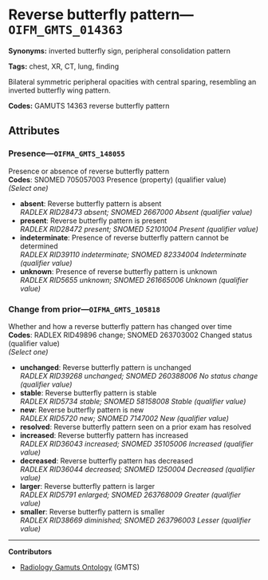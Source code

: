 # Reverse butterfly pattern—`OIFM_GMTS_014363`

**Synonyms:** inverted butterfly sign, peripheral consolidation pattern

**Tags:** chest, XR, CT, lung, finding

Bilateral symmetric peripheral opacities with central sparing, resembling an inverted butterfly wing pattern.

**Codes:** GAMUTS 14363 reverse butterfly pattern

## Attributes

### Presence—`OIFMA_GMTS_148055`

Presence or absence of reverse butterfly pattern  
**Codes**: SNOMED 705057003 Presence (property) (qualifier value)  
*(Select one)*

- **absent**: Reverse butterfly pattern is absent  
_RADLEX RID28473 absent; SNOMED 2667000 Absent (qualifier value)_
- **present**: Reverse butterfly pattern is present  
_RADLEX RID28472 present; SNOMED 52101004 Present (qualifier value)_
- **indeterminate**: Presence of reverse butterfly pattern cannot be determined  
_RADLEX RID39110 indeterminate; SNOMED 82334004 Indeterminate (qualifier value)_
- **unknown**: Presence of reverse butterfly pattern is unknown  
_RADLEX RID5655 unknown; SNOMED 261665006 Unknown (qualifier value)_

### Change from prior—`OIFMA_GMTS_105818`

Whether and how a reverse butterfly pattern has changed over time  
**Codes**: RADLEX RID49896 change; SNOMED 263703002 Changed status (qualifier value)  
*(Select one)*

- **unchanged**: Reverse butterfly pattern is unchanged  
_RADLEX RID39268 unchanged; SNOMED 260388006 No status change (qualifier value)_
- **stable**: Reverse butterfly pattern is stable  
_RADLEX RID5734 stable; SNOMED 58158008 Stable (qualifier value)_
- **new**: Reverse butterfly pattern is new  
_RADLEX RID5720 new; SNOMED 7147002 New (qualifier value)_
- **resolved**: Reverse butterfly pattern seen on a prior exam has resolved  
- **increased**: Reverse butterfly pattern has increased  
_RADLEX RID36043 increased; SNOMED 35105006 Increased (qualifier value)_
- **decreased**: Reverse butterfly pattern has decreased  
_RADLEX RID36044 decreased; SNOMED 1250004 Decreased (qualifier value)_
- **larger**: Reverse butterfly pattern is larger  
_RADLEX RID5791 enlarged; SNOMED 263768009 Greater (qualifier value)_
- **smaller**: Reverse butterfly pattern is smaller  
_RADLEX RID38669 diminished; SNOMED 263796003 Lesser (qualifier value)_

---

**Contributors**

- [Radiology Gamuts Ontology](https://gamuts.net/) (GMTS)